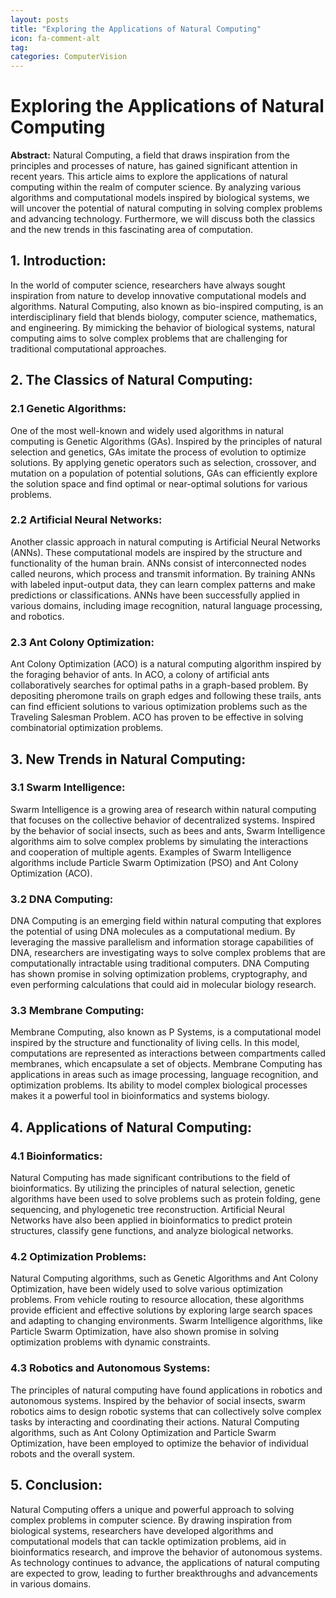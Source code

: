 ```yaml
---
layout: posts
title: "Exploring the Applications of Natural Computing"
icon: fa-comment-alt
tag:      
categories: ComputerVision
---
```



# Exploring the Applications of Natural Computing

**Abstract:**
Natural Computing, a field that draws inspiration from the principles and processes of nature, has gained significant attention in recent years. This article aims to explore the applications of natural computing within the realm of computer science. By analyzing various algorithms and computational models inspired by biological systems, we will uncover the potential of natural computing in solving complex problems and advancing technology. Furthermore, we will discuss both the classics and the new trends in this fascinating area of computation.

## 1. Introduction:
In the world of computer science, researchers have always sought inspiration from nature to develop innovative computational models and algorithms. Natural Computing, also known as bio-inspired computing, is an interdisciplinary field that blends biology, computer science, mathematics, and engineering. By mimicking the behavior of biological systems, natural computing aims to solve complex problems that are challenging for traditional computational approaches.

## 2. The Classics of Natural Computing:
### 2.1 Genetic Algorithms:
One of the most well-known and widely used algorithms in natural computing is Genetic Algorithms (GAs). Inspired by the principles of natural selection and genetics, GAs imitate the process of evolution to optimize solutions. By applying genetic operators such as selection, crossover, and mutation on a population of potential solutions, GAs can efficiently explore the solution space and find optimal or near-optimal solutions for various problems.

### 2.2 Artificial Neural Networks:
Another classic approach in natural computing is Artificial Neural Networks (ANNs). These computational models are inspired by the structure and functionality of the human brain. ANNs consist of interconnected nodes called neurons, which process and transmit information. By training ANNs with labeled input-output data, they can learn complex patterns and make predictions or classifications. ANNs have been successfully applied in various domains, including image recognition, natural language processing, and robotics.

### 2.3 Ant Colony Optimization:
Ant Colony Optimization (ACO) is a natural computing algorithm inspired by the foraging behavior of ants. In ACO, a colony of artificial ants collaboratively searches for optimal paths in a graph-based problem. By depositing pheromone trails on graph edges and following these trails, ants can find efficient solutions to various optimization problems such as the Traveling Salesman Problem. ACO has proven to be effective in solving combinatorial optimization problems.

## 3. New Trends in Natural Computing:
### 3.1 Swarm Intelligence:
Swarm Intelligence is a growing area of research within natural computing that focuses on the collective behavior of decentralized systems. Inspired by the behavior of social insects, such as bees and ants, Swarm Intelligence algorithms aim to solve complex problems by simulating the interactions and cooperation of multiple agents. Examples of Swarm Intelligence algorithms include Particle Swarm Optimization (PSO) and Ant Colony Optimization (ACO).

### 3.2 DNA Computing:
DNA Computing is an emerging field within natural computing that explores the potential of using DNA molecules as a computational medium. By leveraging the massive parallelism and information storage capabilities of DNA, researchers are investigating ways to solve complex problems that are computationally intractable using traditional computers. DNA Computing has shown promise in solving optimization problems, cryptography, and even performing calculations that could aid in molecular biology research.

### 3.3 Membrane Computing:
Membrane Computing, also known as P Systems, is a computational model inspired by the structure and functionality of living cells. In this model, computations are represented as interactions between compartments called membranes, which encapsulate a set of objects. Membrane Computing has applications in areas such as image processing, language recognition, and optimization problems. Its ability to model complex biological processes makes it a powerful tool in bioinformatics and systems biology.

## 4. Applications of Natural Computing:
### 4.1 Bioinformatics:
Natural Computing has made significant contributions to the field of bioinformatics. By utilizing the principles of natural selection, genetic algorithms have been used to solve problems such as protein folding, gene sequencing, and phylogenetic tree reconstruction. Artificial Neural Networks have also been applied in bioinformatics to predict protein structures, classify gene functions, and analyze biological networks.

### 4.2 Optimization Problems:
Natural Computing algorithms, such as Genetic Algorithms and Ant Colony Optimization, have been widely used to solve various optimization problems. From vehicle routing to resource allocation, these algorithms provide efficient and effective solutions by exploring large search spaces and adapting to changing environments. Swarm Intelligence algorithms, like Particle Swarm Optimization, have also shown promise in solving optimization problems with dynamic constraints.

### 4.3 Robotics and Autonomous Systems:
The principles of natural computing have found applications in robotics and autonomous systems. Inspired by the behavior of social insects, swarm robotics aims to design robotic systems that can collectively solve complex tasks by interacting and coordinating their actions. Natural Computing algorithms, such as Ant Colony Optimization and Particle Swarm Optimization, have been employed to optimize the behavior of individual robots and the overall system.

## 5. Conclusion:
Natural Computing offers a unique and powerful approach to solving complex problems in computer science. By drawing inspiration from biological systems, researchers have developed algorithms and computational models that can tackle optimization problems, aid in bioinformatics research, and improve the behavior of autonomous systems. As technology continues to advance, the applications of natural computing are expected to grow, leading to further breakthroughs and advancements in various domains.